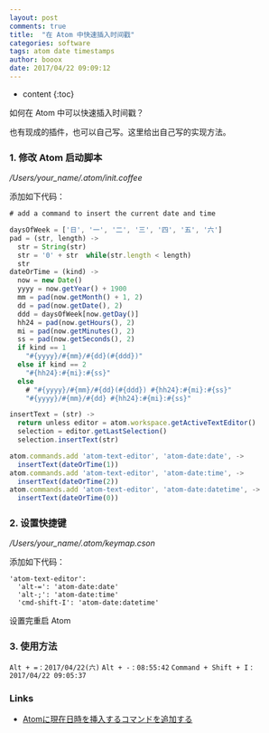 ```yaml
---
layout: post
comments: true
title:  "在 Atom 中快速插入时间戳"
categories: software
tags: atom date timestamps
author: booox
date: 2017/04/22 09:09:12
---
```


* content
{:toc}

如何在 Atom 中可以快速插入时间戳？



也有现成的插件，也可以自己写。这里给出自己写的实现方法。

### 1. 修改 Atom 启动脚本

*/Users/your_name/.atom/init.coffee*

添加如下代码：

```js
# add a command to insert the current date and time

daysOfWeek = ['日', '一', '二', '三', '四', '五', '六']
pad = (str, length) ->
  str = String(str)
  str = '0' + str  while(str.length < length)
  str
dateOrTime = (kind) ->
  now = new Date()
  yyyy = now.getYear() + 1900
  mm = pad(now.getMonth() + 1, 2)
  dd = pad(now.getDate(), 2)
  ddd = daysOfWeek[now.getDay()]
  hh24 = pad(now.getHours(), 2)
  mi = pad(now.getMinutes(), 2)
  ss = pad(now.getSeconds(), 2)
  if kind == 1
    "#{yyyy}/#{mm}/#{dd}(#{ddd})"
  else if kind == 2
    "#{hh24}:#{mi}:#{ss}"
  else
    # "#{yyyy}/#{mm}/#{dd}(#{ddd}) #{hh24}:#{mi}:#{ss}"
    "#{yyyy}/#{mm}/#{dd} #{hh24}:#{mi}:#{ss}"

insertText = (str) ->
  return unless editor = atom.workspace.getActiveTextEditor()
  selection = editor.getLastSelection()
  selection.insertText(str)

atom.commands.add 'atom-text-editor', 'atom-date:date', ->
  insertText(dateOrTime(1))
atom.commands.add 'atom-text-editor', 'atom-date:time', ->
  insertText(dateOrTime(2))
atom.commands.add 'atom-text-editor', 'atom-date:datetime', ->
  insertText(dateOrTime(0))

```

### 2. 设置快捷键

*/Users/your_name/.atom/keymap.cson*

添加如下代码：

```
'atom-text-editor':
  'alt-=': 'atom-date:date'
  'alt-;': 'atom-date:time'
  'cmd-shift-I': 'atom-date:datetime'
```

设置完重启 Atom

### 3. 使用方法

`Alt + =` : `2017/04/22(六)`
`Alt + -` : `08:55:42`
`Command + Shift + I` : `2017/04/22 09:05:37`



### Links

* [Atomに現在日時を挿入するコマンドを追加する](http://qiita.com/toruot/items/b26fde1a898bb52985e1)
